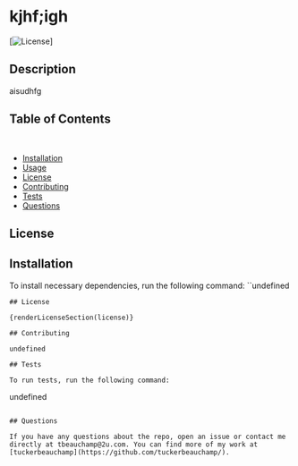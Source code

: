 
# kjhf;igh

[![License](https://img.shields.io/badge/License-Apache%202.0-blue.svg)]


## Description 

aisudhfg

## Table of Contents 
​
* [Installation](#installation)
​
* [Usage](#usage)
​
* [License](#license)
​
* [Contributing](#contributing)
​
* [Tests](#tests)
​
* [Questions](#questions)

## License 

## Installation

To install necessary dependencies, run the following command:
​
``undefined
```
​## License

{renderLicenseSection(license)}

## Contributing 

undefined

## Tests

To run tests, run the following command:

```
undefined
```

## Questions

If you have any questions about the repo, open an issue or contact me directly at tbeauchamp@2u.com. You can find more of my work at [tuckerbeauchamp](https://github.com/tuckerbeauchamp/).


